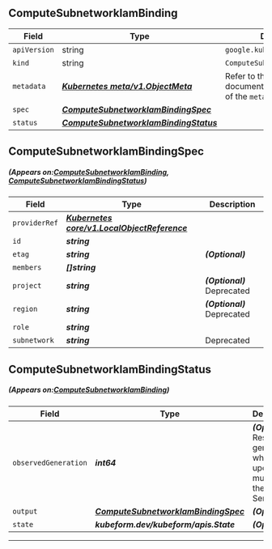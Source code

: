 ## ComputeSubnetworkIamBinding
| Field | Type | Description |
| ------ | ----- | ----------- |
| `apiVersion` | string | `google.kubeform.com/v1alpha1` |
|    `kind` | string | `ComputeSubnetworkIamBinding` |
| `metadata` | ***[Kubernetes meta/v1.ObjectMeta](https://kubernetes.io/docs/reference/generated/kubernetes-api/v1.13/#objectmeta-v1-meta)***|Refer to the Kubernetes API documentation for the fields of the `metadata` field.|
| `spec` | ***[ComputeSubnetworkIamBindingSpec](#ComputeSubnetworkIamBindingSpec)***||
| `status` | ***[ComputeSubnetworkIamBindingStatus](#ComputeSubnetworkIamBindingStatus)***||
## ComputeSubnetworkIamBindingSpec
##### (Appears on:[ComputeSubnetworkIamBinding](#ComputeSubnetworkIamBinding), [ComputeSubnetworkIamBindingStatus](#ComputeSubnetworkIamBindingStatus))
| Field | Type | Description |
| ------ | ----- | ----------- |
| `providerRef` | ***[Kubernetes core/v1.LocalObjectReference](https://kubernetes.io/docs/reference/generated/kubernetes-api/v1.13/#localobjectreference-v1-core)***||
| `id` | ***string***||
| `etag` | ***string***| ***(Optional)*** |
| `members` | ***[]string***||
| `project` | ***string***| ***(Optional)*** Deprecated|
| `region` | ***string***| ***(Optional)*** Deprecated|
| `role` | ***string***||
| `subnetwork` | ***string***|Deprecated|
## ComputeSubnetworkIamBindingStatus
##### (Appears on:[ComputeSubnetworkIamBinding](#ComputeSubnetworkIamBinding))
| Field | Type | Description |
| ------ | ----- | ----------- |
| `observedGeneration` | ***int64***| ***(Optional)*** Resource generation, which is updated on mutation by the API Server.|
| `output` | ***[ComputeSubnetworkIamBindingSpec](#ComputeSubnetworkIamBindingSpec)***| ***(Optional)*** |
| `state` | ***kubeform.dev/kubeform/apis.State***| ***(Optional)*** |
---
